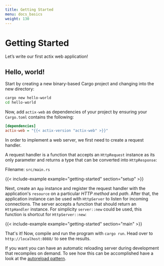 ```yaml
---
title: Getting Started
menu: docs_basics
weight: 130
---
```


# Getting Started

Let’s write our first actix web application!

## Hello, world!

Start by creating a new binary-based Cargo project and changing into the new directory:

```bash
cargo new hello-world
cd hello-world
```

Now, add `actix-web` as dependencies of your project by ensuring your `Cargo.toml`
contains the following:

```ini
[dependencies]
actix-web = "{{< actix-version "actix-web" >}}"
```

In order to implement a web server, we first need to create a request handler.

A request handler is a function that accepts an `HttpRequest` instance as its only parameter
and returns a type that can be converted into `HttpResponse`:

Filename: `src/main.rs`

{{< include-example example="getting-started" section="setup" >}}

Next, create an `App` instance and register the request handler with
the application's `resource` on a particular *HTTP method* and *path*.
After that, the application instance can be used with `HttpServer` to listen
for incoming connections. The server accepts a function that should return an
`HttpHandler` instance.  For simplicity `server::new` could be used, this
function is shortcut for `HttpServer::new`:

{{< include-example example="getting-started" section="main" >}}

That's it! Now, compile and run the program with `cargo run`.
Head over to ``http://localhost:8088/`` to see the results.

If you want you can have an automatic reloading server during development
that recompiles on demand.  To see how this can be accomplished have a look
at the [autoreload pattern](../autoreload/).
